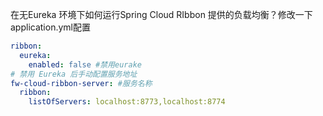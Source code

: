 在无Eureka 环境下如何运行Spring Cloud RIbbon 提供的负载均衡？修改一下application.yml配置

```yaml
ribbon:
  eureka:
    enabled: false #禁用eurake
# 禁用 Eureka 后手动配置服务地址
fw-cloud-ribbon-server: #服务名称
  ribbon:
    listOfServers: localhost:8773,localhost:8774
```
